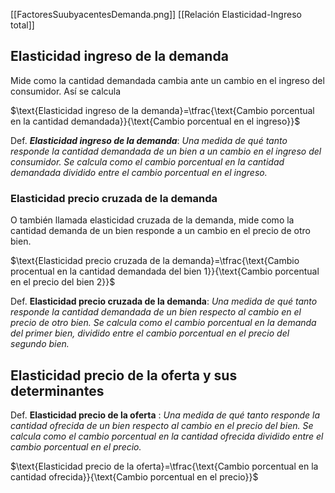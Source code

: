[[FactoresSuubyacentesDemanda.png]]
[[Relación Elasticidad-Ingreso total]]



## Elasticidad ingreso de la demanda

Mide como la cantidad demandada cambia ante un cambio en el ingreso del consumidor. Así se calcula

$\text{Elasticidad ingreso de la demanda}=\tfrac{\text{Cambio porcentual en la cantidad demandada}}{\text{Cambio porcentual en el ingreso}}$

Def. ***Elasticidad ingreso de la demanda***: *Una medida de qué tanto responde la cantidad demandada de un bien a un cambio en el ingreso del consumidor. Se calcula como el cambio porcentual en la cantidad demandada dividido entre el cambio porcentual en el ingreso.*


### Elasticidad precio cruzada de la demanda 

O también llamada elasticidad cruzada de la demanda, mide como la cantidad demanda de un bien responde a un cambio en el precio de otro bien.

$\text{Elasticidad precio cruzada de la demanda}=\tfrac{\text{Cambio procentual en la cantidad demandada del bien 1}}{\text{Cambio porcentual en el precio del bien 2}}$



Def. **Elasticidad precio cruzada de la demanda**: *Una medida de qué tanto responde la cantidad demandada de un bien respecto al cambio en el precio de otro bien. Se calcula como el cambio porcentual en la demanda del primer bien, dividido entre el cambio porcentual en el precio del segundo bien.*


## Elasticidad precio de la oferta y sus determinantes

Def. **Elasticidad precio de la oferta** : *Una medida de qué tanto responde la cantidad ofrecida de un bien respecto al cambio en el precio del bien. Se calcula como el cambio porcentual en la cantidad ofrecida dividido entre el cambio porcentual en el precio.*

$\text{Elasticidad precio de la oferta}=\tfrac{\text{Cambio porcentual en la cantidad ofrecida}}{\text{Cambio porcentual en el precio}}$
